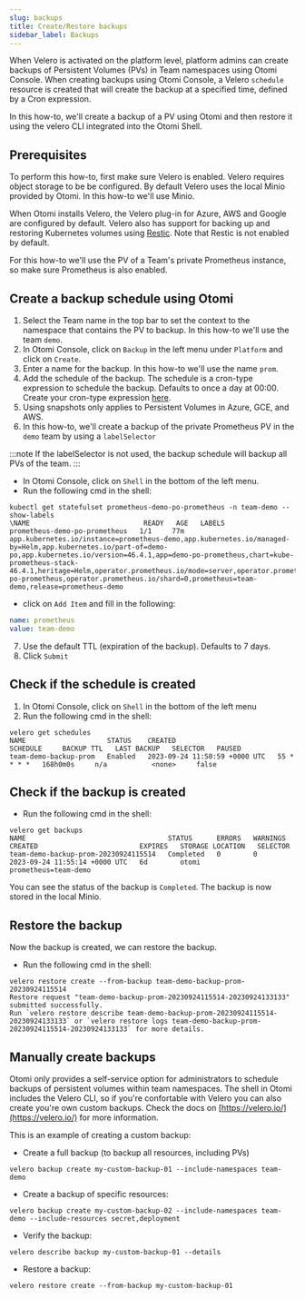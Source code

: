 ```yaml
---
slug: backups
title: Create/Restore backups
sidebar_label: Backups
---
```


When Velero is activated on the platform level, platform admins can create backups of Persistent Volumes (PVs) in Team namespaces using Otomi Console. When creating backups using Otomi Console, a Velero `schedule` resource is created that will create the backup at a specified time, defined by a Cron expression.

In this how-to, we'll create a backup of a PV using Otomi and then restore it using the velero CLI integrated into the Otomi Shell.

## Prerequisites

To perform this how-to, first make sure Velero is enabled. Velero requires object storage to be be configured. By default Velero uses the local Minio provided by Otomi. In this how-to we'll use Minio.

When Otomi installs Velero, the Velero plug-in for Azure, AWS and Google are configured by default. Velero also has support for backing up and restoring Kubernetes volumes using [Restic](https://velero.io/docs/v1.3.2/restic/#limitations). Note that Restic is not enabled by default.

For this how-to we'll use the PV of a Team's private Prometheus instance, so make sure Prometheus is also enabled. 
 
## Create a backup schedule using Otomi

1. Select the Team name in the top bar to set the context to the namespace that contains the PV to backup. In this how-to we'll use the team `demo`.
2. In Otomi Console, click on `Backup` in the left menu under `Platform` and click on `Create`.
3. Enter a name for the backup. In this how-to we'll use the name `prom`.
4. Add the schedule of the backup. The schedule is a cron-type expression to schedule the backup. Defaults to once a day at 00:00. Create your cron-type expression [here](https://crontab.guru/).
5. Using snapshots only applies to Persistent Volumes in Azure, GCE, and AWS.
6. In this how-to, we'll create a backup of the private Prometheus PV in the `demo` team by using a `labelSelector`

:::note
If the labelSelector is not used, the backup schedule will backup all PVs of the team.
:::

- In Otomi Console, click on `Shell` in the bottom of the left menu.
- Run the following cmd in the shell:

```shell
kubectl get statefulset prometheus-demo-po-prometheus -n team-demo --show-labels
\NAME                            READY   AGE   LABELS
prometheus-demo-po-prometheus   1/1     77m   app.kubernetes.io/instance=prometheus-demo,app.kubernetes.io/managed-by=Helm,app.kubernetes.io/part-of=demo-po,app.kubernetes.io/version=46.4.1,app=demo-po-prometheus,chart=kube-prometheus-stack-46.4.1,heritage=Helm,operator.prometheus.io/mode=server,operator.prometheus.io/name=demo-po-prometheus,operator.prometheus.io/shard=0,prometheus=team-demo,release=prometheus-demo
```

- click on `Add Item` and fill in the following:

```yaml
name: prometheus
value: team-demo
```

7. Use the default TTL (expiration of the backup). Defaults to 7 days.
8. Click `Submit`

## Check if the schedule is created

1. In Otomi Console, click on `Shell` in the bottom of the left menu
2. Run the following cmd in the shell:

```shell
velero get schedules
NAME                    STATUS    CREATED                         SCHEDULE     BACKUP TTL   LAST BACKUP   SELECTOR   PAUSED
team-demo-backup-prom   Enabled   2023-09-24 11:50:59 +0000 UTC   55 * * * *   168h0m0s     n/a           <none>     false
```

## Check if the backup is created

- Run the following cmd in the shell:

```shell
velero get backups
NAME                                   STATUS      ERRORS   WARNINGS   CREATED                         EXPIRES   STORAGE LOCATION   SELECTOR
team-demo-backup-prom-20230924115514   Completed   0        0          2023-09-24 11:55:14 +0000 UTC   6d        otomi              prometheus=team-demo
```

You can see the status of the backup is `Completed`. The backup is now stored in the local Minio.

## Restore the backup

Now the backup is created, we can restore the backup.

- Run the following cmd in the shell:

```shell
velero restore create --from-backup team-demo-backup-prom-20230924115514
Restore request "team-demo-backup-prom-20230924115514-20230924133133" submitted successfully.
Run `velero restore describe team-demo-backup-prom-20230924115514-20230924133133` or `velero restore logs team-demo-backup-prom-20230924115514-20230924133133` for more details.
```

## Manually create backups

Otomi only provides a self-service option for administrators to schedule backups of persistent volumes within team namespaces. The shell in Otomi includes the Velero CLI, so if you're confortable with Velero you can also create you're own custom backups. Check the docs on [https://velero.io/](https://velero.io/) for more information.

This is an example of creating a custom backup:

- Create a full backup (to backup all resources, including PVs)

```shell
velero backup create my-custom-backup-01 --include-namespaces team-demo
```

- Create a backup of specific resources:

```shell
velero backup create my-custom-backup-02 --include-namespaces team-demo --include-resources secret,deployment
```

- Verify the backup:

```shell
velero describe backup my-custom-backup-01 --details
```

- Restore a backup:

```shell
velero restore create --from-backup my-custom-backup-01
```